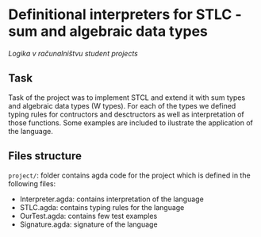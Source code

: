 # Definitional interpreters for STLC - sum and algebraic data types 

*Logika v računalništvu student projects*

## Task

Task of the project was to implement STCL and extend it with sum types and algebraic data types (W types). For each of the types we defined typing rules for contructors and desctructors as well as interpretation of those functions. Some examples are included to ilustrate the application of the language.


## Files structure

`project/`: folder contains agda code for the project which is defined in the following files:
- Interpreter.agda: contains interpretation of the language
- STLC.agda: contains typing rules for the language
- OurTest.agda: contains few test examples
- Signature.agda: signature of the language
